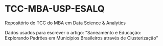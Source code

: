 # TCC-MBA-USP-ESALQ
Repositório do TCC do MBA em Data Science &amp; Analytics 

Dados usados para escrever o artigo:
"Saneamento e Educação: Explorando Padrões em Municípios Brasileiros através de 
Clusterização"
